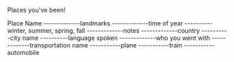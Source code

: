 Places you've been!

Place Name
  -------------landmarks
  -------------time of year
                  ----------winter, summer, spring, fall
  -------------notes
  -------------country
                  ----------city name
                  ----------language spoken
  -------------who you went with
  -------------transportation name
                  -----------plane
                  -----------train
                  -----------automobile
  




